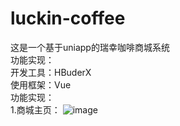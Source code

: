# luckin-coffee
这是一个基于uniapp的瑞幸咖啡商城系统<br>
功能实现：<br>
开发工具：HBuderX<br>
使用框架：Vue<br>
功能实现：<br>
1.商城主页：
![image](https://github.com/Chenhongbin14/luckin-coffee/assets/171695287/d2e82677-3a0d-4c0a-90ca-08a5b75a4069)
